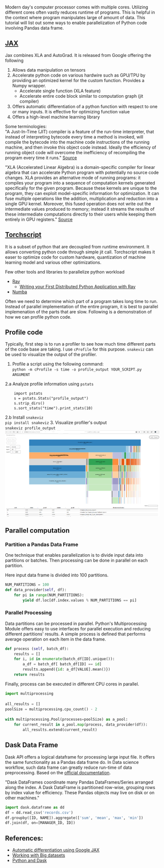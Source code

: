 Modern day's computer processor comes with multiple cores. Utilizing different cores often vastly reduces runtime of programs. This is helpful in the context where program manipulates large of amount of data. This tutorial will list out some ways to enable parallelization of Python code involving Pandas data frame.

## [JAX](https://github.com/google/jax)  
Jax combines XLA and AutoGrad. It is released from Google offering the following   
1. Allows data manipulation on tensors
2. Accelerate python code on various hardwire such as GPU/TPU by providing an optimized kernel for the custom function. Provides a Numpy wrapper.
    - Accelerate single function (XLA feature)
    - Accelerate entire code block similar to computation graph (jit compiler)  
3. Offers automatic differentiation of a python function with respect to one or many inputs. It is effective for optimizing function value  
4. Offers a high-level machine learning library  

Some terminologies:  
"A Just-In-Time (JIT) compiler is a feature of the run-time interpreter, that instead of interpreting bytecode every time a method is invoked, will compile the bytecode into the machine code instructions of the running machine, and then invoke this object code instead. Ideally the efficiency of running object code will overcome the inefficiency of recompiling the program every time it runs." [Source](https://stackoverflow.com/questions/95635/what-does-a-just-in-time-jit-compiler-do)

"XLA (Accelerated Linear Algebra) is a domain-specific compiler for linear algebra that can accelerate Python program with potentially no source code changes. XLA provides an alternative mode of running programs: it compiles your program into a sequence of computation kernels generated specifically for the given program. Because these kernels are unique to the program, they can exploit model-specific information for optimization. It can fuse multiple operations like the addition, multiplication and reduction into a single GPU kernel. Moreover, this fused operation does not write out the intermediate values produced to memory; instead it streams the results of these intermediate computations directly to their users while keeping them entirely in GPU registers." [Source](https://www.tensorflow.org/xla)

## [Torchscript](https://pytorch.org/tutorials/beginner/Intro_to_TorchScript_tutorial.html)
It is a subset of python that are decoupled from runtime environment. It allows converting python code through simple jit call. Torchscript makes it easer to optimize code for custom hardware, quantization of machine learning model and various other optimizations.  

Few other tools and libraries to parallelize python workload
* [Ray](https://docs.ray.io/en/ray-0.4.0/index.html)
    * [Writing your First Distributed Python Application with Ray](https://towardsdatascience.com/writing-your-first-distributed-python-application-with-ray-4248ebc07f41)
* [Numba](http://numba.pydata.org/)

Often we need to determine which part of a program takes long time to run. Instead of parallel implementation of the entire program, it is best to parallel implemenation of the parts that are slow. Following is a demonstration of how we can profile python code.  

## Profile code
Typically, first step is to run a profiler to see how much time different parts of the code base are taking. I use `cProfile` for this purpose. `snakeviz` can be used to visualize the output of the profiler.  
1. Profile a script using the following command:  
`python -m cProfile -s time -o profile_output YOUR_SCRIPT.py ARGUMENT`  

2.a Analyze profile information using `pstats`  
```
    import pstats
    s = pstats.Stats("profile_output")
    s.strip_dirs()
    s.sort_stats("time").print_stats(10)
```   

2.b Install `snakeviz`  
`pip install snakeviz`
3. Visualize profiler's output  
`snakeviz profile_output`
![profile_output](/images/profile_output.png)  

## Parallel computation
### Partition a Pandas Data Frame
One technique that enables parallelization is to divide input data into partitions or batches. Then processing can be done in parallel on each partition.

Here input data frame is divided into 100 partitions.
```python
NUM_PARTITIONS = 100
def data_provider(self, df):
    for pi in range(NUM_PARTITIONS):
        yield df.loc[df.index.values % NUM_PARTITIONS == pi]
```  
### Parallel Processing
Data partitions can be processed in parallel. Python's Multiprocessing Module offers easy to use interfaces for parallel execution and reducing different partitions' results. A simple process is defined that performs average operation on each item in the data frame.

```python
def process (self, batch_df):
    results = []
    for i, id in enumerate(batch_df[ID].unique()):
        a_df = batch_df[ batch_df[ID] == id]
        results.append({id: a_df[VALUE].mean()})
    return results
```

Finally, process can be executed in different CPU cores in parallel.
```python
import multiprocessing

all_results = []
poolSize = multiprocessing.cpu_count() - 2

with multiprocessing.Pool(processes=poolSize) as a_pool:
    for current_result in a_pool.map(process, data_provider(df)):
        all_results.extend(current_result)
```

## Dask Data Frame
Dask API offers a logical dataframe for processing large input file. It offers the same functionality as a Pandas data frame do. In Data science workflow, such data frame can greatly reduce run-time of data preprocessing. Based on the [official documentation](https://docs.dask.org/en/latest/dataframe.html).  

"Dask DataFrames coordinate many Pandas DataFrames/Series arranged along the index. A Dask DataFrame is partitioned row-wise, grouping rows by index value for efficiency. These Pandas objects may live on disk or on other machines."  

```python
import dask.dataframe as dd
df = dd.read_csv('records.csv')
df.groupby([ID, NAME]).aggregate(['sum', 'mean', 'max', 'min'])
df.join(df, on=[MANAGER_ID, ID])
```
## References:  
* [Automatic differentiation using Google JAX](https://jax.readthedocs.io/en/latest/notebooks/quickstart.html)
* [Working with Big datasets](https://www.kaggle.com/yuliagm/how-to-work-with-big-datasets-on-16g-ram-dask)
* [Python and Dask](https://towardsdatascience.com/trying-out-dask-dataframes-in-python-for-fast-data-analysis-in-parallel-aa960c18a915)
